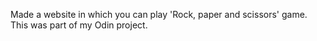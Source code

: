 Made a website in which you can play 'Rock, paper and scissors' game. This was part of my Odin project.